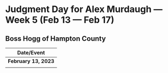 # Judgment Day for Alex Murdaugh — Week 5 (Feb 13 — Feb 17)

## Boss Hogg of Hampton County 

| Date/Event |
|----|
| **February 13, 2023**  |
| []() |
